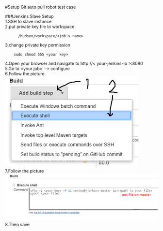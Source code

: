 #Setup Git auto pull robot test case

###Jenkins Slave Setup  
  1.SSH to slave instance  
  2.put private key file to workspace  

          /hudson/workspace/<job's name>
  3.change private key permission  

        sudo chmod 555 <your key>
  4.Open your browser and navigate to http://< your-jenkins-ip >:8080  
  5.Go to <<x>your job> --> configure  
  6.Follow the picture  
  ![](imgs/gittest3.png)  
  7.Follow the picture  
  ![](imgs/gittest4.png)  
  8.Then save
